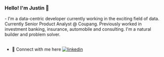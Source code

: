 
<h3> Hello! I'm Justin 👋</h3>
- I'm a data-centric developer currently working in the exciting field of data. Currently Senior Product Analyst @ Coupang. Previously worked in investment banking, insurance, automobile and consulting. I'm a natural builder and problem solver. 
<br/>
<br/>

- 💼 Connect with me here <a href="https://www.linkedin.com/in/munsheet/" rel="nofollow noreferrer"><img src="https://i.stack.imgur.com/gVE0j.png" alt="linkedin"></a> &nbsp; 
